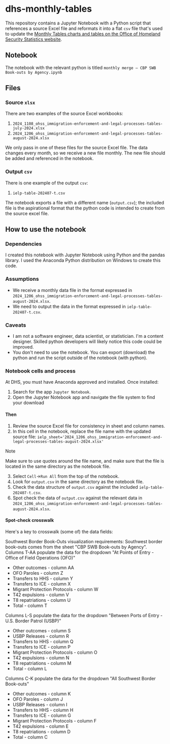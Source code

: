 # dhs-monthly-tables

This repository contains a Jupyter Notebook with a Python script that references a source Excel file and reformats it into a flat `csv` file that's used to update the [Monthly Tables charts and tables on the Office of Homeland Security Statistics website](https://ohss.dhs.gov/topics/immigration/immigration-enforcement/immigration-enforcement-and-legal-processes-monthly).

## Notebook

The notebook with the relevant python is titled `monthly merge – CBP SWB Book-outs by Agency.ipynb`

## Files

### Source `xlsx`

There are two examples of the source Excel workbooks:
1. `2024_1108_ohss_immigration-enforcement-and-legal-processes-tables-july-2024.xlsx`
1. `2024_1206_ohss_immigration-enforcement-and-legal-processes-tables-august-2024.xlsx`

We only pass in one of these files for the source Excel file. The data changes every month, so we receive a new file monthly. The new file should be added and referenced in the notebook.

### Output `csv`

There is one example of the output `csv`:
1. `ielp-table-202407-t.csv`

The notebook exports a file with a different name (`output.csv`); the included file is the aspirational format that the python code is intended to create from the source excel file.

## How to use the notebook

### Dependencies

I created this notebook with Jupyter Notebook using Python and the pandas library. I used the Anaconda Python distribution on Windows to create this code.

### Assumptions

- We receive a monthly data file in the format expressed in `2024_1206_ohss_immigration-enforcement-and-legal-processes-tables-august-2024.xlsx`.
- We need to output the data in the format expressed in `ielp-table-202407-t.csv`.

### Caveats

- I am not a software engineer, data scientist, or statistician. I'm a content designer. Skilled python developers will likely notice this code could be improved.
- You don't need to use the notebook. You can export (download) the python and run the script outside of the notebook (with python).

### Notebook cells and process

At DHS, you must have Anaconda approved and installed. Once installed:

1. Search for the app `Jupyter Notebook`.
2. Open the Jupyter Notebook app and navigate the file system to find your download

#### Then
1. Review the source Excel file for consistency in sheet and column names.
2. In this cell in the notebook, replace the file name with the updated source file: `ielp_sheet='2024_1206_ohss_immigration-enforcement-and-legal-processes-tables-august-2024.xlsx'` <br>
> [!NOTE]  
> Make sure to use quotes around the file name, and make sure that the file is located in the same directory as the notebook file.
3. Select `Cell`→`Run All` from the top of the notebook.
4. Look for `output.csv` in the same directory as the notebook file.
5. Check the data structure of `output.csv` against the included `ielp-table-202407-t.csv`.
6. Spot check the data of `output.csv` against the relevant data in `2024_1206_ohss_immigration-enforcement-and-legal-processes-tables-august-2024.xlsx`.

#### Spot-check crosswalk

Here's a key to crosswalk (some of) the data fields:

Southwest Border Book-Outs visualization requirements:
Southwest border book-outs comes from the sheet "CBP SWB Book-outs by Agency".
Columns T-AA populate the data for the dropdown "At Points of Entry - Office of Field Operations (OFO)"
- Other outcomes - column AA
- OFO Paroles - column Z
- Transfers to HHS - column Y
- Transfers to ICE - column  X
- Migrant Protection Protocols - column W
- T42 expulsions - column V
- T8 repatriations - column U
- Total - column T

Columns L-S populate the data for the dropdown "Between Ports of Entry - U.S. Border Patrol (USBP)"
- Other outcomes - column S
- USBP Releases - column R
- Transfers to HHS - column Q
- Transfers to ICE - column P
- Migrant Protection Protocols - column O
- T42 expulsions - column N
- T8 repatriations - column M
- Total - column L

Columns C-K populate the data for the dropdown "All Southwest Border Book-outs"
- Other outcomes - column K
- OFO Paroles - column J
- USBP Releases - column I
- Transfers to HHS - column H
- Transfers to ICE - column G
- Migrant Protection Protocols - column F
- T42 expulsions - column E
- T8 repatriations - column D
- Total - column C
